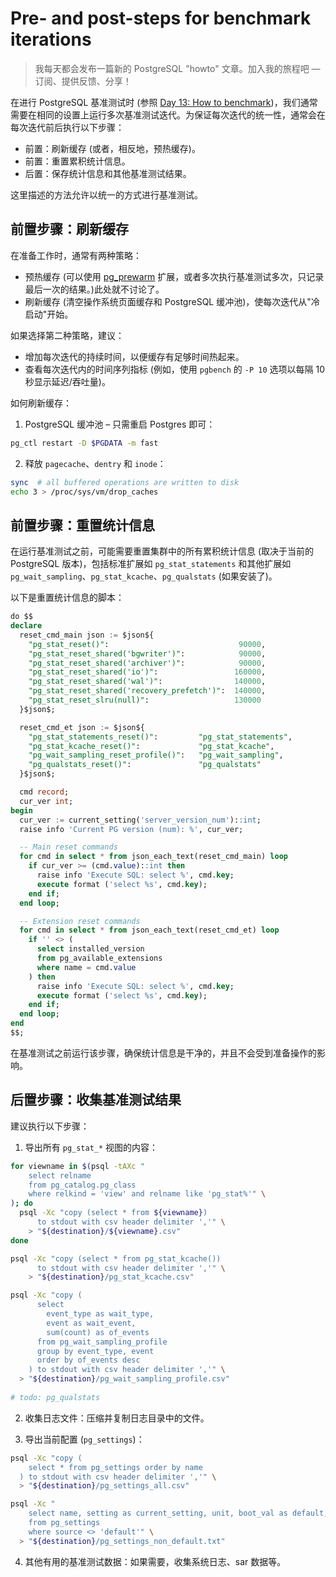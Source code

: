 # Pre- and post-steps for benchmark iterations

> 我每天都会发布一篇新的 PostgreSQL "howto" 文章。加入我的旅程吧 — 订阅、提供反馈、分享！

在进行 PostgreSQL 基准测试时 (参照 [Day 13: How to benchmark](https://postgres-howto.cn/#/./docs/13))，我们通常需要在相同的设置上运行多次基准测试迭代。为保证每次迭代的统一性，通常会在每次迭代前后执行以下步骤：

- 前置：刷新缓存 (或者，相反地，预热缓存)。
- 前置：重置累积统计信息。
- 后置：保存统计信息和其他基准测试结果。

这里描述的方法允许以统一的方式进行基准测试。

## 前置步骤：刷新缓存

在准备工作时，通常有两种策略：

- 预热缓存 (可以使用 [pg_prewarm](https://postgresql.org/docs/current/pgprewarm.html) 扩展，或者多次执行基准测试多次，只记录最后一次的结果。)此处就不讨论了。
- 刷新缓存 (清空操作系统页面缓存和 PostgreSQL 缓冲池)，使每次迭代从"冷启动"开始。

如果选择第二种策略，建议：

- 增加每次迭代的持续时间，以便缓存有足够时间热起来。
- 查看每次迭代内的时间序列指标 (例如，使用 `pgbench` 的 `-P 10` 选项以每隔 10 秒显示延迟/吞吐量)。

如何刷新缓存：

1. PostgreSQL 缓冲池 – 只需重启 Postgres 即可：

```bash
pg_ctl restart -D $PGDATA -m fast
```

2. 释放 `pagecache`、`dentry` 和 `inode`：

```bash
sync  # all buffered operations are written to disk
echo 3 > /proc/sys/vm/drop_caches
```

## 前置步骤：重置统计信息

在运行基准测试之前，可能需要重置集群中的所有累积统计信息 (取决于当前的 PostgreSQL 版本)，包括标准扩展如 `pg_stat_statements` 和其他扩展如 `pg_wait_sampling`、`pg_stat_kcache`、`pg_qualstats` (如果安装了)。

以下是重置统计信息的脚本：

```sql
do $$
declare
  reset_cmd_main json := $json${
    "pg_stat_reset()":                             90000,
    "pg_stat_reset_shared('bgwriter')":            90000,
    "pg_stat_reset_shared('archiver')":            90000,
    "pg_stat_reset_shared('io')":                 160000,
    "pg_stat_reset_shared('wal')":                140000,
    "pg_stat_reset_shared('recovery_prefetch')":  140000,
    "pg_stat_reset_slru(null)":                   130000
  }$json$;

  reset_cmd_et json := $json${
    "pg_stat_statements_reset()":         "pg_stat_statements",
    "pg_stat_kcache_reset()":             "pg_stat_kcache",
    "pg_wait_sampling_reset_profile()":   "pg_wait_sampling",
    "pg_qualstats_reset()":               "pg_qualstats"
  }$json$;

  cmd record;
  cur_ver int;
begin
  cur_ver := current_setting('server_version_num')::int;
  raise info 'Current PG version (num): %', cur_ver;

  -- Main reset commands
  for cmd in select * from json_each_text(reset_cmd_main) loop
    if cur_ver >= (cmd.value)::int then
      raise info 'Execute SQL: select %', cmd.key;
      execute format ('select %s', cmd.key);
    end if;
  end loop;

  -- Extension reset commands
  for cmd in select * from json_each_text(reset_cmd_et) loop
    if '' <> (
      select installed_version
      from pg_available_extensions
      where name = cmd.value
    ) then
      raise info 'Execute SQL: select %', cmd.key;
      execute format ('select %s', cmd.key);
    end if;
  end loop;
end
$$;
```

在基准测试之前运行该步骤，确保统计信息是干净的，并且不会受到准备操作的影响。

## 后置步骤：收集基准测试结果

建议执行以下步骤：

1. 导出所有 `pg_stat_*` 视图的内容：

```bash
for viewname in $(psql -tAXc "
    select relname
    from pg_catalog.pg_class
    where relkind = 'view' and relname like 'pg_stat%'" \
); do
  psql -Xc "copy (select * from ${viewname})
      to stdout with csv header delimiter ','" \
    > "${destination}/${viewname}.csv"
done

psql -Xc "copy (select * from pg_stat_kcache())
      to stdout with csv header delimiter ','" \
    > "${destination}/pg_stat_kcache.csv"

psql -Xc "copy (
      select
        event_type as wait_type,
        event as wait_event,
        sum(count) as of_events
      from pg_wait_sampling_profile
      group by event_type, event
      order by of_events desc
    ) to stdout with csv header delimiter ','" \
  > "${destination}/pg_wait_sampling_profile.csv"
  
# todo: pg_qualstats
```

2. 收集日志文件：压缩并复制日志目录中的文件。

3. 导出当前配置 (`pg_settings`)：

```bash
psql -Xc "copy (
    select * from pg_settings order by name
  ) to stdout with csv header delimiter ','" \
  > "${destination}/pg_settings_all.csv"

psql -Xc "
    select name, setting as current_setting, unit, boot_val as default, context
    from pg_settings
    where source <> 'default'" \
  > "${destination}/pg_settings_non_default.txt"
```

4. 其他有用的基准测试数据：如果需要，收集系统日志、sar 数据等。

